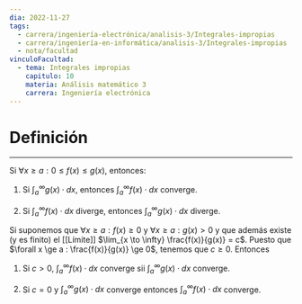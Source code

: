 ```yaml
---
dia: 2022-11-27
tags:
  - carrera/ingeniería-electrónica/analisis-3/Integrales-impropias
  - carrera/ingeniería-en-informática/analisis-3/Integrales-impropias
  - nota/facultad
vinculoFacultad:
  - tema: Integrales impropias
    capitulo: 10
    materia: Análisis matemático 3
    carrera: Ingeniería electrónica
---
```

# Definición
---
Si $\forall x \ge a : 0 \le f(x) \le g(x)$, entonces:

1) Si $\int_a^\infty g(x) \cdot dx$, entonces $\int_a^\infty f(x) \cdot dx$ converge.

2) Si $\int_a^\infty f(x) \cdot dx$ diverge, entonces $\int_a^\infty g(x) \cdot dx$ diverge.

Si suponemos que $\forall x \ge a : f(x) \ge 0$ y $\forall x \ge a : g(x) > 0$ y que además existe (y es finito) el [[Límite]] $\lim_{x \to \infty} \frac{f(x)}{g(x)} = c$. Puesto que $\forall x \ge a : \frac{f(x)}{g(x)} \ge 0$, tenemos que $c \ge 0$. Entonces

1) Si $c > 0$, $\int_a^\infty f(x) \cdot dx$ converge sii $\int_a^\infty g(x) \cdot dx$ converge.

2) Si $c = 0$ y $\int_a^\infty g(x) \cdot dx$ converge entonces $\int_a^\infty f(x) \cdot dx$ converge.